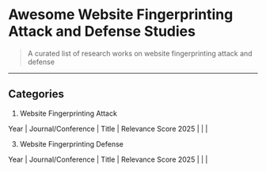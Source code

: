 # Awesome Website Fingerprinting Attack and Defense Studies
> A curated list of research works on website fingerprinting attack and defense

----

## Categories

1. Website Fingerprinting Attack

Year | Journal/Conference | Title | Relevance Score
2025 | | | 

3. Website Fingerprinting Defense

Year | Journal/Conference | Title | Relevance Score
2025 | | | 
